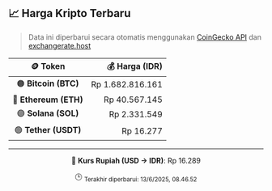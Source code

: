 

<!-- HARGA_KRIPTO -->
## 📈 Harga Kripto Terbaru

> Data ini diperbarui secara otomatis menggunakan [CoinGecko API](https://www.coingecko.com/) dan [exchangerate.host](https://exchangerate.host/)

<div align="center">

| 🪙 Token | 💰 Harga (IDR) |
|:------:|---------------:|
| 🟠 **Bitcoin (BTC)**   | Rp 1.682.816.161 |
| 🔵 **Ethereum (ETH)**  | Rp 40.567.145 |
| 🟣 **Solana (SOL)**    | Rp 2.331.549 |
| 🟢 **Tether (USDT)**   | Rp 16.277 |

---

💱 **Kurs Rupiah (USD → IDR)**: Rp 16.289

🕒 <sub>Terakhir diperbarui: 13/6/2025, 08.46.52</sub>

</div>
<!-- /HARGA_KRIPTO -->